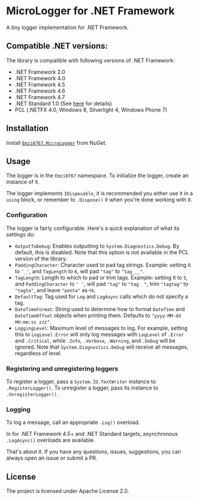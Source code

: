 ﻿# MicroLogger for .NET Framework

A tiny logger implementation for .NET Framework.

## Compatible .NET versions:

The library is compatible with following versions of .NET Framework:

* .NET Framework 2.0
* .NET Framework 4.0
* .NET Framework 4.5
* .NET Framework 4.6
* .NET Framework 4.7
* .NET Standard 1.0 (See [here](https://blogs.msdn.microsoft.com/dotnet/2016/09/26/introducing-net-standard/) for details)
* PCL (.NETFX 4.0, Windows 8, Sliverlight 4, Windows Phone 7)

## Installation

Install [`Emzi0767.MicroLogger`](https://www.nuget.org/packages/Emzi0767.MicroLogger) from NuGet.

## Usage

The logger is in the `Emzi0767` namespace. To initialize the logger, create an instance of it.

The logger implements `IDisposable`, it is recommended you either use it in a `using` block, or remember to `.Dispose()` it when you're done working with it.

### Configuration

The logger is fairly configurable. Here's a quick explanation of what its settings do:

* `OutputToDebug`: Enables outputting to `System.Diagnostics.Debug`. By default, this is disabled. Note that this option is not available in the PCL version of the library.
* `PaddingCharacter`: Character used to pad tag strings. Example: setting it to `'_'`, and `TagLength` to `6`, will pad `"tag"` to `"tag___"`.
* `TagLength`: Length to which to pad or trim tags. Example: setting it to `5`, and `PaddingCharacter` to `' '`, will pad `"tag"` to `"tag  "`, trim `"tagtag"` to `"tagta"`, and leave `"penta"` as-is.
* `DefaultTag`: Tag used for `Log` and `LogAsync` calls which do not specify a tag.
* `DateTimeFormat`: String used to determine how to format `DateTime` and `DateTimeOffset` objects when printing them. Defaults to `"yyyy-MM-dd HH:mm:ss zzz"`.
* `LoggingLevel`: Maximum level of messages to log. For example, setting this to `LogLevel.Error` will only log messages with `LogLevel` of `.Error` and `.Critical`, while `.Info`, `.Verbose`, `.Warning`, and `.Debug` will be ignored. Note that `System.Diagnostics.Debug` will receive all messages, regardless of level.

### Registering and unregistering loggers

To register a logger, pass a `System.IO.TextWriter` instance to `.RegisterLogger()`. To unregister a logger, pass its instance to `.UnregisterLogger()`.

### Logging

To log a message, call an appropriate `.Log()` overload.

In for .NET Framework 4.5+ and .NET Standard targets, asynchronous `.LogAsync()` overloads are available.

That's about it. If you have any questions, issues, suggestions, you can always open an issue or submit a PR.

## License

The project is licensed under Apache License 2.0.